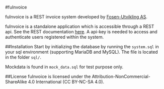 #fuInvoice

fuInvoice is a REST invoice system developed by [Fosen-Utvikling AS](http://fosen-utvikling.no/).
 
fuInvoice is a standalone application which is accessible through a REST api. See the REST documentation [here](rest.md).
A api-key is needed to access and authenticate users registered within the system.


##Installation
Start by initializing the database by running the `system.sql` in your sql environment (supporting MariaDB and MySQL).
The file is located in the folder `sql/`.

Mockdata is found in `mock_data.sql` for test purpose only.



##License
fuInvoice is licensed under the Attribution-NonCommercial-ShareAlike 4.0 International (CC BY-NC-SA 4.0).
